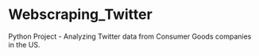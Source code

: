 # Webscraping_Twitter
Python Project - Analyzing Twitter data from Consumer Goods companies in the US.
